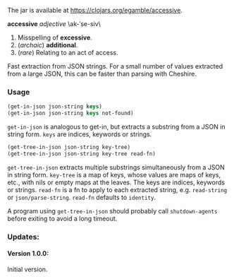 The jar is available at https://clojars.org/egamble/accessive.

__accessive__ _adjective_ \ak-ˈse-siv\

1. Misspelling of __excessive__.
2. (_archaic_) __additional__.
3. (_rare_) Relating to an act of access.

Fast extraction from JSON strings. For a small number of values extracted from a large JSON, this can be faster than parsing with Cheshire.

### Usage

```clojure
(get-in-json json-string keys)
(get-in-json json-string keys not-found)
```

`get-in-json` is analogous to get-in, but extracts a substring from a JSON in string form. `keys` are indices, keywords or strings.

```clojure
(get-tree-in-json json-string key-tree)
(get-tree-in-json json-string key-tree read-fn)
```

`get-tree-in-json` extracts multiple substrings simultaneously from a JSON in string form. `key-tree` is a map of keys, whose values are maps of keys, etc., with nils or empty maps at the leaves. The keys are indices, keywords or strings. `read-fn` is a fn to apply to each extracted string, e.g. `read-string` or `json/parse-string`. `read-fn` defaults to `identity`.

A program using `get-tree-in-json` should probably call `shutdown-agents` before exiting to avoid a long timeout.

### Updates:

#### Version 1.0.0:

Initial version.
